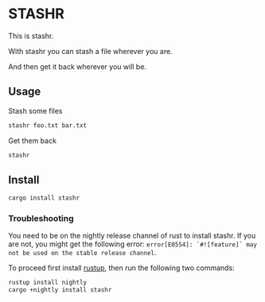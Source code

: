 # STASHR

This is stashr.

With stashr you can stash a file wherever you are.

And then get it back wherever you will be.

## Usage

Stash some files

```bash
stashr foo.txt bar.txt
```

Get them back

```bash
stashr
```

## Install

```bash
cargo install stashr
```

### Troubleshooting

You need to be on the nightly release channel of rust to install stashr.
If you are not, you might get the following error: ``error[E0554]: `#![feature]` may not be used on the stable release channel``.

To proceed first install [rustup](https://rustup.rs/), then run the following two commands:

```bash
rustup install nightly
cargo +nightly install stashr
```
